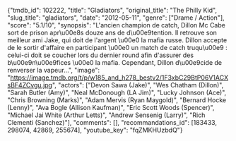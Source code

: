 {"tmdb_id": 102222, "title": "Gladiators", "original_title": "The Philly Kid", "slug_title": "gladiators", "date": "2012-05-11", "genre": ["Drame / Action"], "score": "5.1/10", "synopsis": "L'ancien champion de catch, Dillon Mc Cabe sort de prison apr\u00e8s douze ans de d\u00e9tention. Il retrouve son meilleur ami Jake, qui doit de l'argent \u00e0 la mafia russe. Dillon accepte de le sortir d'affaire en participant \u00e0 un match de catch truqu\u00e9 : celui-ci doit se coucher lors du dernier round afin d'assurer des b\u00e9n\u00e9fices \u00e0 la mafia. Cependant, Dillon d\u00e9cide de renverser la vapeur...", "image": "https://image.tmdb.org/t/p/w185_and_h278_bestv2/1F3xbC29BtP06V1ACXsBF4ZCvgu.jpg", "actors": ["Devon Sawa (Jake)", "Wes Chatham (Dillon)", "Sarah Butler (Amy)", "Neal McDonough (LA Jim)", "Lucky Johnson (Ace)", "Chris Browning (Marks)", "Adam Mervis (Ryan Maygold)", "Bernard Hocke (Lenny)", "Ava Bogle (Allison Kaufman)", "Eric Scott Woods (Spencer)", "Michael Jai White (Arthur Letts)", "Andrew Sensenig (Larry)", "Rich Clementi (Sanchez)"], "comments": [], "recommandations_id": [183433, 298074, 42869, 255674], "youtube_key": "fqZMKHUzbdQ"}